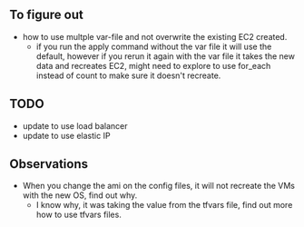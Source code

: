 ## To figure out

- how to use multple var-file and not overwrite the existing EC2 created.
  - if you run the apply command without the var file it will use the default, however if you rerun it again with the var file it takes the new data and recreates EC2, might need to explore to use for_each instead of count to make sure it doesn't recreate.

## TODO

- update to use load balancer
- update to use elastic IP


## Observations

- When you change the ami on the config files, it will not recreate the VMs with the new OS, find out why.
    - I know why, it was taking the value from the tfvars file, find out more how to use tfvars files.